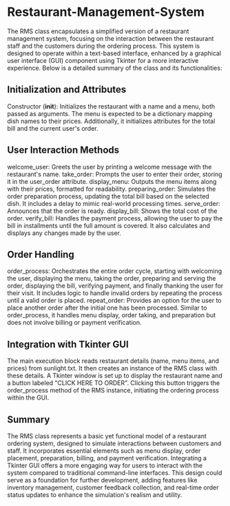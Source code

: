 # Restaurant-Management-System

The RMS class encapsulates a simplified version of a restaurant management system, focusing on the interaction between the restaurant staff and the customers during the ordering process. This system is designed to operate within a text-based interface, enhanced by a graphical user interface (GUI) component using Tkinter for a more interactive experience. Below is a detailed summary of the class and its functionalities:

## Initialization and Attributes
Constructor (__init__): Initializes the restaurant with a name and a menu, both passed as arguments. The menu is expected to be a dictionary mapping dish names to their prices. Additionally, it initializes attributes for the total bill and the current user's order.
## User Interaction Methods
welcome_user: Greets the user by printing a welcome message with the restaurant's name.
take_order: Prompts the user to enter their order, storing it in the user_order attribute.
display_menu: Outputs the menu items along with their prices, formatted for readability.
preparing_order: Simulates the order preparation process, updating the total bill based on the selected dish. It includes a delay to mimic real-world processing times.
serve_order: Announces that the order is ready.
display_bill: Shows the total cost of the order.
verify_bill: Handles the payment process, allowing the user to pay the bill in installments until the full amount is covered. It also calculates and displays any changes made by the user.
## Order Handling
order_process: Orchestrates the entire order cycle, starting with welcoming the user, displaying the menu, taking the order, preparing and serving the order, displaying the bill, verifying payment, and finally thanking the user for their visit. It includes logic to handle invalid orders by repeating the process until a valid order is placed.
repeat_order: Provides an option for the user to place another order after the initial one has been processed. Similar to order_process, it handles menu display, order taking, and preparation but does not involve billing or payment verification.
## Integration with Tkinter GUI
The main execution block reads restaurant details (name, menu items, and prices) from sunlight.txt. It then creates an instance of the RMS class with these details.
A Tkinter window is set up to display the restaurant name and a button labeled "CLICK HERE TO ORDER". Clicking this button triggers the order_process method of the RMS instance, initiating the ordering process within the GUI.
## Summary
The RMS class represents a basic yet functional model of a restaurant ordering system, designed to simulate interactions between customers and staff. It incorporates essential elements such as menu display, order placement, preparation, billing, and payment verification. Integrating a Tkinter GUI offers a more engaging way for users to interact with the system compared to traditional command-line interfaces. This design could serve as a foundation for further development, adding features like inventory management, customer feedback collection, and real-time order status updates to enhance the simulation's realism and utility.

